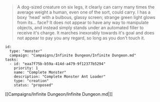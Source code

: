 > A dog-sized creature on six legs, it clearly can carry many times the average weight a human, even one of the sort, could carry. I has a boxy 'head' with a bulbous, glassy screen; strange green light glows from its... face? It does not appear to have any way to manipulate objects, and instead simply stands under an automated filler to receive it's charge. It marches inexorably towards it's goal and does not appear to pay you any regard, so long as you don't touch it.


```RpgManager4
id: 
  type: "monster"
  campaign: "Campaigns/Infinite Dungeon/Infinite Dungeon.md"
tasks: 
  - id: "eaa7f75b-b59a-414d-a479-9f12377b5294"
    priority: 1
    name: "Complete Monster"
    description: "Complete Monster Ant Loader"
    type: "creation"
    status: "proposed"
```

[[Campaigns/Infinite Dungeon/Infinite Dungeon.md|]]